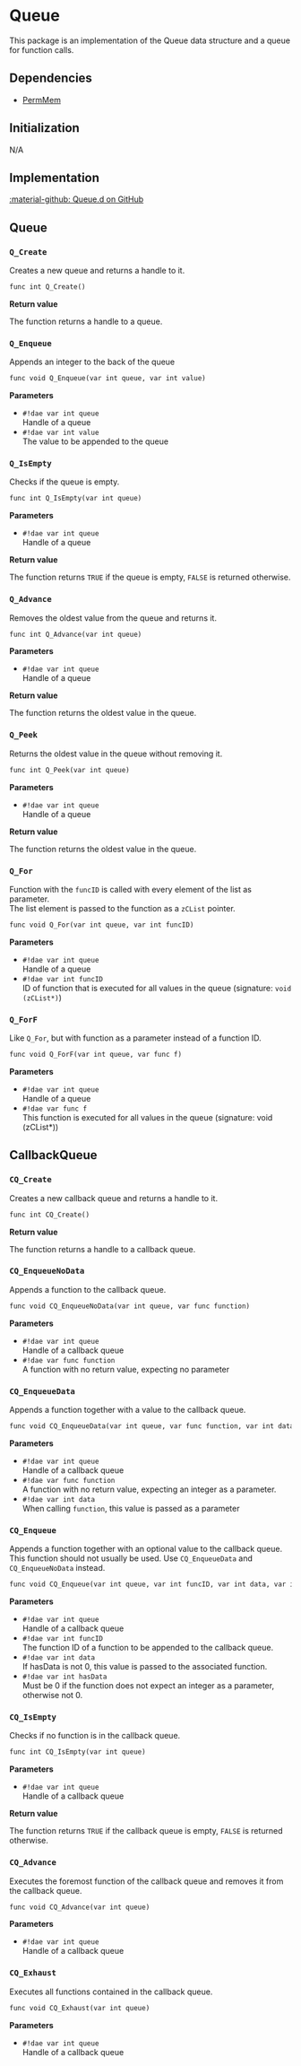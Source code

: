 # Queue
This package is an implementation of the Queue data structure and a queue for function calls.

## Dependencies

- [PermMem](permmem.md)

## Initialization
N/A

## Implementation
[:material-github: Queue.d on GitHub](https://github.com/Lehona/LeGo/blob/dev/Queue.d)

## Queue

### `Q_Create` 
Creates a new queue and returns a handle to it.
```dae
func int Q_Create()
```
**Return value**

The function returns a handle to a queue.

### `Q_Enqueue`
Appends an integer to the back of the queue
```dae
func void Q_Enqueue(var int queue, var int value)
```
**Parameters**

- `#!dae var int queue`  
    Handle of a queue
- `#!dae var int value`  
    The value to be appended to the queue

### `Q_IsEmpty`
Checks if the queue is empty.
```dae
func int Q_IsEmpty(var int queue)
```
**Parameters**

- `#!dae var int queue`  
    Handle of a queue

**Return value**

The function returns `TRUE` if the queue is empty, `FALSE` is returned otherwise.

### `Q_Advance`
Removes the oldest value from the queue and returns it.
```dae
func int Q_Advance(var int queue)
```
**Parameters**

- `#!dae var int queue`  
    Handle of a queue

**Return value**

The function returns the oldest value in the queue.

### `Q_Peek`
Returns the oldest value in the queue without removing it.
```dae
func int Q_Peek(var int queue)
```
**Parameters**

- `#!dae var int queue`  
    Handle of a queue

**Return value**

The function returns the oldest value in the queue.

### `Q_For`
Function with the `funcID` is called with every element of the list as parameter.  
The list element is passed to the function as a `zCList` pointer.
```dae
func void Q_For(var int queue, var int funcID)
```
**Parameters**

- `#!dae var int queue`  
    Handle of a queue
- `#!dae var int funcID`  
    ID of function that is executed for all values in the queue (signature: `void (zCList*)`)

### `Q_ForF`
Like `Q_For`, but with function as a parameter instead of a function ID.
```dae
func void Q_ForF(var int queue, var func f)
```
**Parameters**

- `#!dae var int queue`  
    Handle of a queue
- `#!dae var func f`  
    This function is executed for all values in the queue (signature: void (zCList*))

## CallbackQueue

### `CQ_Create`
Creates a new callback queue and returns a handle to it.
```dae
func int CQ_Create()
```
**Return value**

The function returns a handle to a callback queue.

### `CQ_EnqueueNoData`
Appends a function to the callback queue.
```dae
func void CQ_EnqueueNoData(var int queue, var func function)
```
**Parameters**

- `#!dae var int queue`  
    Handle of a callback queue
- `#!dae var func function`  
    A function with no return value, expecting no parameter

### `CQ_EnqueueData`
Appends a function together with a value to the callback queue.
```dae
func void CQ_EnqueueData(var int queue, var func function, var int data)
```
**Parameters**

- `#!dae var int queue`  
    Handle of a callback queue
- `#!dae var func function`  
    A function with no return value, expecting an integer as a parameter.
- `#!dae var int data`  
    When calling `function`, this value is passed as a parameter

### `CQ_Enqueue`
Appends a function together with an optional value to the callback queue.
This function should not usually be used. Use `CQ_EnqueueData` and `CQ_EnqueueNoData` instead.
```dae
func void CQ_Enqueue(var int queue, var int funcID, var int data, var int hasData)
```
**Parameters**

- `#!dae var int queue`  
    Handle of a callback queue
- `#!dae var int funcID`  
    The function ID of a function to be appended to the callback queue.
- `#!dae var int data`  
    If hasData is not 0, this value is passed to the associated function.
- `#!dae var int hasData`  
    Must be 0 if the function does not expect an integer as a parameter, otherwise not 0.

### `CQ_IsEmpty`
Checks if no function is in the callback queue.
```dae
func int CQ_IsEmpty(var int queue)
```
**Parameters**

- `#!dae var int queue`  
    Handle of a callback queue

**Return value**

The function returns `TRUE` if the callback queue is empty, `FALSE` is returned otherwise.

### `CQ_Advance`
Executes the foremost function of the callback queue and removes it from the callback queue.
```dae
func void CQ_Advance(var int queue)
```
**Parameters**

- `#!dae var int queue`  
    Handle of a callback queue

### `CQ_Exhaust`
Executes all functions contained in the callback queue.
```dae
func void CQ_Exhaust(var int queue)
```
**Parameters**

- `#!dae var int queue`  
    Handle of a callback queue

[//]: # (//TODO check if there are missing functions by Emu)
